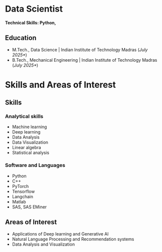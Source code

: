 # Data Scientist

#### Technical Skills: Python, 

## Education
- M.Tech., Data Science	| Indian Institute of Technology Madras (_July 2025*_)	 			        		
- B.Tech., Mechanical Engineering | Indian Institute of Technology Madras (_July 2025*_)

# Skills and Areas of Interest

## Skills

### Analytical skills
- Machine learning
- Deep learning
- Data Analysis
- Data Visualization
- Linear algebra
- Statistical analysis

### Software and Languages
- Python
- C++
- PyTorch
- Tensorflow
- Langchain
- Matlab 
- SAS, SAS EMiner

## Areas of Interest
- Applications of Deep learning and Generative AI
- Natural Language Processing and Recommendation systems
- Data Analysis and Visualization
